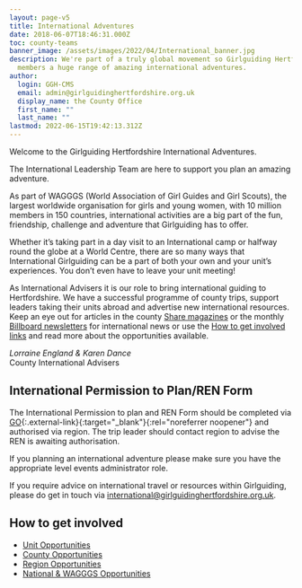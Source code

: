 ```yaml
---
layout: page-v5
title: International Adventures
date: 2018-06-07T18:46:31.000Z
toc: county-teams
banner_image: /assets/images/2022/04/International_banner.jpg
description: We're part of a truly global movement so Girlguiding Hertfordshire can offer
  members a huge range of amazing international adventures.
author:
  login: GGH-CMS
  email: admin@girlguidinghertfordshire.org.uk
  display_name: the County Office
  first_name: ""
  last_name: ""
lastmod: 2022-06-15T19:42:13.312Z
---
```

Welcome to the Girlguiding Hertfordshire International Adventures.

The International Leadership Team are here to support you plan an amazing adventure.

As part of WAGGGS (World Association of Girl Guides and Girl Scouts), the largest worldwide organisation for girls and young women, with 10 million members in 150 countries, international activities are a big part of the fun, friendship, challenge and adventure that Girlguiding has to offer.

Whether it’s taking part in a day visit to an International camp or halfway round the globe at a World Centre, there are so many ways that International Girlguiding can be a part of both your own and your unit’s experiences. You don’t even have to leave your unit meeting!

As International Advisers it is our role to bring international guiding to Hertfordshire. We have a successful programme of county trips, support leaders taking their units abroad and advertise new international resources. Keep an eye out for articles in the county [Share magazines](/get-involved/share/) or the monthly [Billboard newsletters](/news/billboard/) for international news or use the [How to get involved links](#how-to-get-involved) and read more about the opportunities available.

*Lorraine England & Karen Dance*  
County International Advisers

## International Permission to Plan/REN Form

The International Permission to plan and REN Form should be completed via [GO](https://go.girlguiding.org.uk/SignIn){:.external-link}{:target="_blank"}{:rel="noreferrer noopener"} and authorised via region. The trip leader should contact region to advise the REN is awaiting authorisation.

If you planning an international adventure please make sure you have the appropriate level events administrator role. 

If you require advice on international travel or resources within Girlguiding, please do get in touch via <international@girlguidinghertfordshire.org.uk>.

## How to get involved

- [Unit Opportunities](/international-adventures/international-unit-opportunities/)
- [County Opportunities](/international-adventures/international-county/)
- [Region Opportunities](/international-adventures/international-region-opportunities/)
- [National &amp; WAGGGS Opportunities](/international-adventures/international-national-wagggs-opportunities/)

